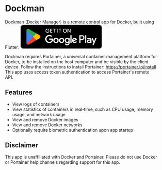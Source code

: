 # Dockman
Dockman (Docker Manager) is a remote control app for Docker, built using Flutter.
[![Get it on Google Play](./assets/google_play_download.png)](https://play.google.com/store/apps/details?id=dev.t4ils.dockman)

Dockman requires Portainer, a universal container management platform for Docker, to be installed on the host computer and be visible by the client device. Follow the instructions to install Portainer: https://portainer.io/install
This app uses access token authentication to access Portainer's remote API.

## Features
* View logs of containers
* View statistics of containers in real-time, such as CPU usage, memory usage, and network usage
* View and remove Docker images
* View and remove Docker networks
* Optionally require biometric authentication upon app startup


## Disclaimer
This app is unaffiliated with Docker and Portainer. Please do not use Docker or Portainer help channels regarding support for this app.
